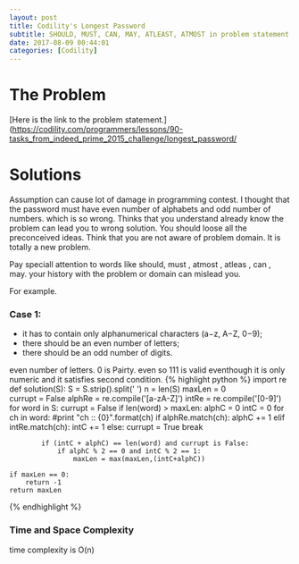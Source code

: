 ```yaml
---
layout: post
title: Codility's Longest Password
subtitle: SHOULD, MUST, CAN, MAY, ATLEAST, ATMOST in problem statement can make you feel dumb. 
date: 2017-08-09 00:44:01
categories: [Codility]
---
```

# The Problem
[Here is the link to the problem statement.](https://codility.com/programmers/lessons/90-tasks_from_indeed_prime_2015_challenge/longest_password/

# Solutions

Assumption can cause lot of damage in programming contest. I thought that the password must have even number of alphabets
and odd number of numbers. which is so wrong. Thinks that you understand already know the problem can lead you to wrong solution.
You should loose all the preconceived ideas. Think that you are not aware of problem domain. It is totally a new problem.

Pay speciall attention to words like should, must , atmost , atleas , can , may. your history with the problem or domain
can mislead you. 

For example.
### Case 1:
* it has to contain only alphanumerical characters (a−z, A−Z, 0−9);
* there should be an even number of letters;
* there should be an odd number of digits.

even number of letters. 0 is Pairty. even so 111 is valid eventhough it is only numeric and it satisfies second condition.
{% highlight python %}
import re
def solution(S):
    S = S.strip().split(' ')
    n = len(S)
    maxLen = 0  
    currupt = False
    alphRe = re.compile('[a-zA-Z]')
    intRe = re.compile('[0-9]')
    for word in S:
        currupt = False
        if len(word) > maxLen:
            alphC = 0
            intC = 0
            for ch in word:
                #print "ch :: {0}".format(ch)
                if alphRe.match(ch):
                    alphC += 1
                elif intRe.match(ch):
                    intC += 1
                else:
                    currupt = True
                    break
                    

            if (intC + alphC) == len(word) and currupt is False:
                if alphC % 2 == 0 and intC % 2 == 1:
                    maxLen = max(maxLen,(intC+alphC))

    if maxLen == 0:
        return -1
    return maxLen
{% endhighlight %}

### Time and Space Complexity
time complexity is O(n)
